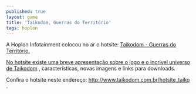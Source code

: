 ```yaml
---
published: true
layout: game
title: 'Taikodom, Guerras do Território'
tags: hoplon
---
```

A Hoplon Infotainment colocou no ar o hotsite: <a href="http://www.taikodom.com.br/hotsite_taiko" target="_blank">Taikodom - Guerras do Território.

No hotsite existe uma breve apresentação sobre o jogo e o incrível universo de <a href="{{ site.baseurl }}/2005/09/21/taikodom/">Taikodom</a>
, características, novas imagens e links para downloads.

Confira o hotsite neste endereço: <a href="http://www.taikodom.com.br/hotsite_taiko" target="_blank">http://www.taikodom.com.br/hotsite_taiko</a>
 .